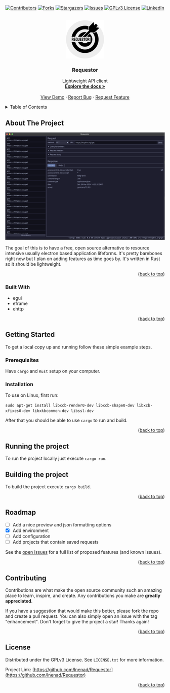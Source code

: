 <!-- PROJECT SHIELDS -->

[![Contributors][contributors-shield]][contributors-url]
[![Forks][forks-shield]][forks-url]
[![Stargazers][stars-shield]][stars-url]
[![Issues][issues-shield]][issues-url]
[![GPLv3 License][license-shield]][license-url]
[![LinkedIn][linkedin-shield]][linkedin-url]

<!-- PROJECT LOGO -->
<br />
<div align="center">
  <a href="https://github.com/lnenad/Requestor">
    <img src="requestor-logo-wb.png" alt="Logo" width="120" height="120">
  </a>

  <h3 align="center">Requestor</h3>

  <p align="center">
    Lightweight API client
    <br />
    <a href="https://github.com/lnenad/Requestor"><strong>Explore the docs »</strong></a>
    <br />
    <br />
    <a href="https://github.com/lnenad/Requestor">View Demo</a>
    ·
    <a href="https://github.com/lnenad/Requestor/issues">Report Bug</a>
    ·
    <a href="https://github.com/lnenad/Requestor/issues">Request Feature</a>
  </p>
</div>

<!-- TABLE OF CONTENTS -->
<details>
  <summary>Table of Contents</summary>
  <ol>
    <li>
      <a href="#about-the-project">About The Project</a>
      <ul>
        <li><a href="#built-with">Built With</a></li>
      </ul>
    </li>
    <li>
      <a href="#getting-started">Getting Started</a>
      <ul>
        <li><a href="#prerequisites">Prerequisites</a></li>
        <li><a href="#installation">Installation</a></li>
      </ul>
    </li>
    <li><a href="#usage">Usage</a></li>
    <li><a href="#roadmap">Roadmap</a></li>
    <li><a href="#contributing">Contributing</a></li>
    <li><a href="#license">License</a></li>
  </ol>
</details>

<!-- ABOUT THE PROJECT -->

## About The Project

[![Product Name Screen Shot][product-screenshot]](https://requestor.dev)

The goal of this is to have a free, open source alternative to resource intensive usually electron based application lifeforms. It's pretty barebones right now but I plan on adding features as time goes by. It's written in Rust so it should be lightweight.

<p align="right">(<a href="#readme-top">back to top</a>)</p>

### Built With

- egui
- eframe
- ehttp

<p align="right">(<a href="#readme-top">back to top</a>)</p>

<!-- GETTING STARTED -->

## Getting Started

To get a local copy up and running follow these simple example steps.

### Prerequisites

Have `cargo` and `Rust` setup on your computer.

### Installation

To use on Linux, first run:

`sudo apt-get install libxcb-render0-dev libxcb-shape0-dev libxcb-xfixes0-dev libxkbcommon-dev libssl-dev`

After that you should be able to use `cargo` to run and build.

<p align="right">(<a href="#readme-top">back to top</a>)</p>

<!-- USAGE EXAMPLES -->

## Running the project

To run the project locally just execute `cargo run`.

## Building the project

To build the project execute `cargo build`.

<p align="right">(<a href="#readme-top">back to top</a>)</p>

<!-- ROADMAP -->

## Roadmap

- [ ] Add a nice preview and json formatting options
- [x] Add environment
- [ ] Add configuration
- [ ] Add projects that contain saved requests

See the [open issues](https://github.com/lnenad/Requestor/issues) for a full list of proposed features (and known issues).

<p align="right">(<a href="#readme-top">back to top</a>)</p>

<!-- CONTRIBUTING -->

## Contributing

Contributions are what make the open source community such an amazing place to learn, inspire, and create. Any contributions you make are **greatly appreciated**.

If you have a suggestion that would make this better, please fork the repo and create a pull request. You can also simply open an issue with the tag "enhancement".
Don't forget to give the project a star! Thanks again!

<p align="right">(<a href="#readme-top">back to top</a>)</p>

<!-- LICENSE -->

## License

Distributed under the GPLv3 License. See `LICENSE.txt` for more information.

Project Link: [https://github.com/lnenad/Requestor](https://github.com/lnenad/Requestor)

<p align="right">(<a href="#readme-top">back to top</a>)</p>

<!-- MARKDOWN LINKS & IMAGES -->
<!-- https://www.markdownguide.org/basic-syntax/#reference-style-links -->

[contributors-shield]: https://img.shields.io/github/contributors/lnenad/Requestor?style=for-the-badge
[contributors-url]: https://github.com/lnenad/Requestor/graphs/contributors
[forks-shield]: https://img.shields.io/github/forks/lnenad/Requestor?style=for-the-badge
[forks-url]: https://github.com/lnenad/Requestor/network/members
[stars-shield]: https://img.shields.io/github/stars/lnenad/Requestor?style=for-the-badge
[stars-url]: https://github.com/lnenad/Requestor/stargazers
[issues-shield]: https://img.shields.io/github/issues/lnenad/Requestor?style=for-the-badge
[issues-url]: https://github.com/lnenad/Requestor/issues
[license-shield]: https://img.shields.io/github/license/lnenad/Requestor?style=for-the-badge
[license-url]: https://github.com/lnenad/Requestor/blob/master/LICENSE.txt
[linkedin-shield]: https://img.shields.io/badge/-LinkedIn-black.svg?style=for-the-badge&logo=linkedin&colorB=555
[linkedin-url]: https://linkedin.com/in/nenad-lukic-6a9b724b
[product-screenshot]: screenshot.png
